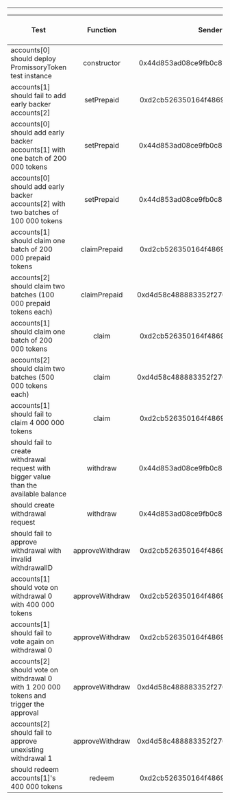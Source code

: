 -------------------------------------
| Test   | Function |     Sender Address    | Test Time (ms) | Status | Txn Hash |
|-----|:-------:|:-------:| ------:|------:| :------ |
|accounts[0] should deploy PromissoryToken test instance | constructor | 0x44d853ad08ce9fb0c8145f33c20676dc19bfacf8 | 192176 | passed | [0xf5c59d57d7f1d3a299b427ecf3f43856b375123696e357a1ee09bca75e8a5a24](https://testnet.etherscan.io/tx/0xf5c59d57d7f1d3a299b427ecf3f43856b375123696e357a1ee09bca75e8a5a24)|
|accounts[1] should fail to add early backer accounts[2] | setPrepaid | 0xd2cb526350164f4869bcbc66ffce7380e8dfd16f | 21245 | passed | [0x5537a79f3717f1854ec540167885c38b70e2650077a7b06e04a6f747d4d6bd88](https://testnet.etherscan.io/tx/0x5537a79f3717f1854ec540167885c38b70e2650077a7b06e04a6f747d4d6bd88)|
|accounts[0] should add early backer accounts[1] with one batch of 200 000 tokens | setPrepaid | 0x44d853ad08ce9fb0c8145f33c20676dc19bfacf8 | 106615 | passed | [0x7394ccca06e0405e1e6df103a9dea74a27791318a7cab18090b147b04094bbc6](https://testnet.etherscan.io/tx/0x7394ccca06e0405e1e6df103a9dea74a27791318a7cab18090b147b04094bbc6)|
|accounts[0] should add early backer accounts[2] with two batches of 100 000 tokens  | setPrepaid | 0x44d853ad08ce9fb0c8145f33c20676dc19bfacf8 | 177538 | passed | [0x45532e54183f9cd6010c4f48f44dece123b47b3b0c24afacb2962d26cd2ad178](https://testnet.etherscan.io/tx/0x45532e54183f9cd6010c4f48f44dece123b47b3b0c24afacb2962d26cd2ad178), [0x55bc9f088ce6e1b3ea053c820e5801b1f32a697f0a340580e81434ac26894f8c](https://testnet.etherscan.io/tx/0x55bc9f088ce6e1b3ea053c820e5801b1f32a697f0a340580e81434ac26894f8c)|
|accounts[1] should claim one batch of 200 000 prepaid tokens | claimPrepaid | 0xd2cb526350164f4869bcbc66ffce7380e8dfd16f | 33257 | passed | [0x1ff0fbaeace5faec3c27821f66b3dd14d92b9b4d31f08651a61bfe10b15b5605](https://testnet.etherscan.io/tx/0x1ff0fbaeace5faec3c27821f66b3dd14d92b9b4d31f08651a61bfe10b15b5605)|
|accounts[2] should claim two batches (100 000 prepaid tokens each) | claimPrepaid | 0xd4d58c488883352f2760237aa2ef99cf5351653c | 91704 | passed | [0x78687980ec76769ae3e1f8c681b1d8946f84f3bc6cb89b86fa2fbe8a41509918](https://testnet.etherscan.io/tx/0x78687980ec76769ae3e1f8c681b1d8946f84f3bc6cb89b86fa2fbe8a41509918), [0xf0f9add78f80d2397fcf65b38acc0403890474c2110be88ddcbb13a6a19d326d](https://testnet.etherscan.io/tx/0xf0f9add78f80d2397fcf65b38acc0403890474c2110be88ddcbb13a6a19d326d)|
|accounts[1] should claim one batch of 200 000 tokens | claim | 0xd2cb526350164f4869bcbc66ffce7380e8dfd16f | 25198 | passed | [0xe89f38ad09552941a972df2f0a9564819949f26da3bb483ab8a010d2d2102c40](https://testnet.etherscan.io/tx/0xe89f38ad09552941a972df2f0a9564819949f26da3bb483ab8a010d2d2102c40)|
|accounts[2] should claim two batches (500 000 tokens each) | claim | 0xd4d58c488883352f2760237aa2ef99cf5351653c | 42368 | passed | [0xb2cbc84beaffaa323323b83791880e1b06fddfcdbf0c5cbd3c74d90147810421](https://testnet.etherscan.io/tx/0xb2cbc84beaffaa323323b83791880e1b06fddfcdbf0c5cbd3c74d90147810421), [0x7a26b31d79e9eed5a44a830bbbd9a5f200928e772b795fa164a8e6910e0a0aa1](https://testnet.etherscan.io/tx/0x7a26b31d79e9eed5a44a830bbbd9a5f200928e772b795fa164a8e6910e0a0aa1)|
|accounts[1] should fail to claim 4 000 000 tokens | claim | 0xd2cb526350164f4869bcbc66ffce7380e8dfd16f | 13121 | passed | [0x5a6f553911c97c8c54d3ea76a69f895d259cc0ee0f28ff9186275a2438eb90c3](https://testnet.etherscan.io/tx/0x5a6f553911c97c8c54d3ea76a69f895d259cc0ee0f28ff9186275a2438eb90c3)|
|should fail to create withdrawal request with bigger value than the available balance | withdraw | 0x44d853ad08ce9fb0c8145f33c20676dc19bfacf8 | 8078 | passed | [0x2c706fc221251cc6fe8a2d8ba73cb8198cd7e37c9024fe705c456a7fb3c0dab9](https://testnet.etherscan.io/tx/0x2c706fc221251cc6fe8a2d8ba73cb8198cd7e37c9024fe705c456a7fb3c0dab9)|
|should create withdrawal request | withdraw | 0x44d853ad08ce9fb0c8145f33c20676dc19bfacf8 | 28218 | passed | [0x4f0917693997c52f5e77cb8ade606b928de0d2e93c7410fd08f1287ed452e0a5](https://testnet.etherscan.io/tx/0x4f0917693997c52f5e77cb8ade606b928de0d2e93c7410fd08f1287ed452e0a5)|
|should fail to approve withdrawal with invalid withdrawalID | approveWithdraw | 0xd2cb526350164f4869bcbc66ffce7380e8dfd16f | 107420 | passed | [0x2a4397c67dc72f628190d6728dc4e15cadfe61773861b3eb9dfaa57177b9bc9f](https://testnet.etherscan.io/tx/0x2a4397c67dc72f628190d6728dc4e15cadfe61773861b3eb9dfaa57177b9bc9f)|
|accounts[1] should vote on withdrawal 0 with 400 000 tokens | approveWithdraw | 0xd2cb526350164f4869bcbc66ffce7380e8dfd16f | 33108 | passed | [0x1bb90dad2bacd56b2ed6c822008f4fa7b962dc69413663f4190ebebc40fd8961](https://testnet.etherscan.io/tx/0x1bb90dad2bacd56b2ed6c822008f4fa7b962dc69413663f4190ebebc40fd8961)|
|accounts[1] should fail to vote again on withdrawal 0 | approveWithdraw | 0xd2cb526350164f4869bcbc66ffce7380e8dfd16f | 58199 | passed | [0x9f648d3570ee75556df04e6eb63ccfba45af63ee702890ea222c43839139d89b](https://testnet.etherscan.io/tx/0x9f648d3570ee75556df04e6eb63ccfba45af63ee702890ea222c43839139d89b)|
|accounts[2] should vote on withdrawal 0 with 1 200 000 tokens and trigger the approval | approveWithdraw | 0xd4d58c488883352f2760237aa2ef99cf5351653c | 107427 | passed | [0xc98504ac8291984a095d349c2a835a2d6ddcdd87d4c533c7dda4c841a0400566](https://testnet.etherscan.io/tx/0xc98504ac8291984a095d349c2a835a2d6ddcdd87d4c533c7dda4c841a0400566)|
|accounts[2] should fail to approve unexisting withdrawal 1 | approveWithdraw | 0xd4d58c488883352f2760237aa2ef99cf5351653c | 58241 | passed | [0x59965e32ef8acda0fa423b314f8a9b709b3833a0beed21f75b353f2423443315](https://testnet.etherscan.io/tx/0x59965e32ef8acda0fa423b314f8a9b709b3833a0beed21f75b353f2423443315)|
|should redeem accounts[1]'s 400 000 tokens | redeem | 0xd2cb526350164f4869bcbc66ffce7380e8dfd16f | 40282 | passed | [0x7f91d933098163f64fa249f54b9c71ef95c0de69790848e1ba6491b66e00cd65](https://testnet.etherscan.io/tx/0x7f91d933098163f64fa249f54b9c71ef95c0de69790848e1ba6491b66e00cd65)|
